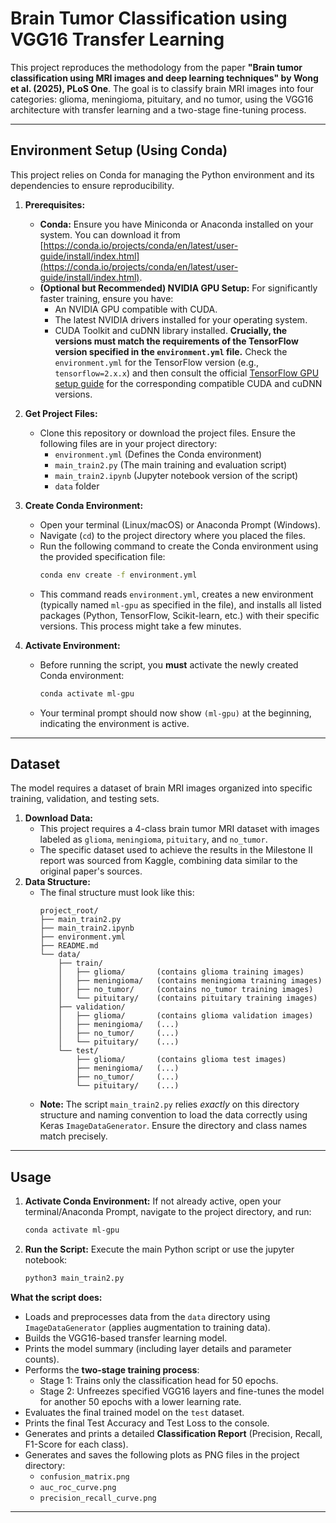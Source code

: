 # Brain Tumor Classification using VGG16 Transfer Learning

This project reproduces the methodology from the paper **"Brain tumor classification using MRI images and deep learning techniques" by Wong et al. (2025), PLoS One**. The goal is to classify brain MRI images into four categories: glioma, meningioma, pituitary, and no tumor, using the VGG16 architecture with transfer learning and a two-stage fine-tuning process.

---

## Environment Setup (Using Conda)

This project relies on Conda for managing the Python environment and its dependencies to ensure reproducibility.

1.  **Prerequisites:**
    * **Conda:** Ensure you have Miniconda or Anaconda installed on your system. You can download it from [https://conda.io/projects/conda/en/latest/user-guide/install/index.html](https://conda.io/projects/conda/en/latest/user-guide/install/index.html).
    * **(Optional but Recommended) NVIDIA GPU Setup:** For significantly faster training, ensure you have:
        * An NVIDIA GPU compatible with CUDA.
        * The latest NVIDIA drivers installed for your operating system.
        * CUDA Toolkit and cuDNN library installed. **Crucially, the versions must match the requirements of the TensorFlow version specified in the `environment.yml` file.** Check the `environment.yml` for the TensorFlow version (e.g., `tensorflow=2.x.x`) and then consult the official [TensorFlow GPU setup guide](https://www.tensorflow.org/install/gpu) for the corresponding compatible CUDA and cuDNN versions.

2.  **Get Project Files:**
    * Clone this repository or download the project files. Ensure the following files are in your project directory:
        * `environment.yml` (Defines the Conda environment)
        * `main_train2.py` (The main training and evaluation script)
        * `main_train2.ipynb` (Jupyter notebook version of the script)
        * `data` folder

3.  **Create Conda Environment:**
    * Open your terminal (Linux/macOS) or Anaconda Prompt (Windows).
    * Navigate (`cd`) to the project directory where you placed the files.
    * Run the following command to create the Conda environment using the provided specification file:
        ```bash
        conda env create -f environment.yml
        ```
    * This command reads `environment.yml`, creates a new environment (typically named `ml-gpu` as specified in the file), and installs all listed packages (Python, TensorFlow, Scikit-learn, etc.) with their specific versions. This process might take a few minutes.

4.  **Activate Environment:**
    * Before running the script, you **must** activate the newly created Conda environment:
        ```bash
        conda activate ml-gpu
        ```
    * Your terminal prompt should now show `(ml-gpu)` at the beginning, indicating the environment is active.

---

## Dataset 

The model requires a dataset of brain MRI images organized into specific training, validation, and testing sets.

1.  **Download Data:**
    * This project requires a 4-class brain tumor MRI dataset with images labeled as `glioma`, `meningioma`, `pituitary`, and `no_tumor`.
    * The specific dataset used to achieve the results in the Milestone II report was sourced from Kaggle, combining data similar to the original paper's sources.
2.  **Data Structure:**
    * The final structure must look like this:
        ```
        project_root/
        ├── main_train2.py
        ├── main_train2.ipynb
        ├── environment.yml
        ├── README.md
        └── data/
            ├── train/
            │   ├── glioma/       (contains glioma training images)
            │   ├── meningioma/   (contains meningioma training images)
            │   ├── no_tumor/     (contains no_tumor training images)
            │   └── pituitary/    (contains pituitary training images)
            ├── validation/
            │   ├── glioma/       (contains glioma validation images)
            │   ├── meningioma/   (...)
            │   ├── no_tumor/     (...)
            │   └── pituitary/    (...)
            └── test/
                ├── glioma/       (contains glioma test images)
                ├── meningioma/   (...)
                ├── no_tumor/     (...)
                └── pituitary/    (...)
        ```
    * **Note:** The script `main_train2.py` relies *exactly* on this directory structure and naming convention to load the data correctly using Keras `ImageDataGenerator`. Ensure the directory and class names match precisely.

---

## Usage 

1.  **Activate Conda Environment:** If not already active, open your terminal/Anaconda Prompt, navigate to the project directory, and run:
    ```bash
    conda activate ml-gpu
    ```
2.  **Run the Script:** Execute the main Python script or use the jupyter notebook:
    ```bash
    python3 main_train2.py
    ```

**What the script does:**
* Loads and preprocesses data from the `data` directory using `ImageDataGenerator` (applies augmentation to training data).
* Builds the VGG16-based transfer learning model.
* Prints the model summary (including layer details and parameter counts).
* Performs the **two-stage training process**:
    * Stage 1: Trains only the classification head for 50 epochs.
    * Stage 2: Unfreezes specified VGG16 layers and fine-tunes the model for another 50 epochs with a lower learning rate.
* Evaluates the final trained model on the `test` dataset.
* Prints the final Test Accuracy and Test Loss to the console.
* Generates and prints a detailed **Classification Report** (Precision, Recall, F1-Score for each class).
* Generates and saves the following plots as PNG files in the project directory:
    * `confusion_matrix.png`
    * `auc_roc_curve.png`
    * `precision_recall_curve.png`

---
